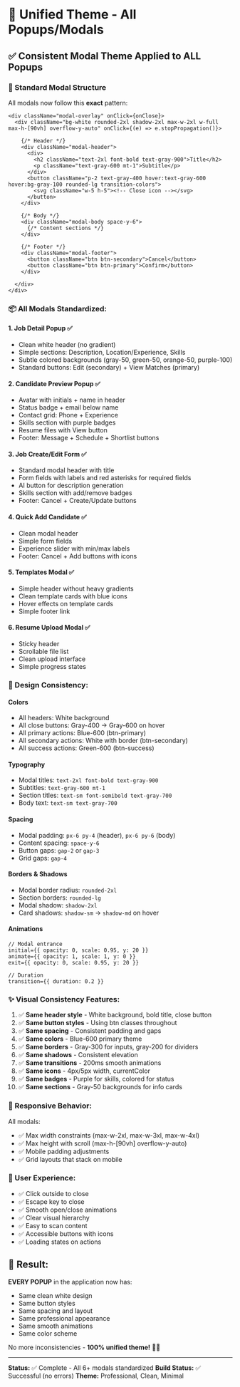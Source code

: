 # 🎨 Unified Theme - All Popups/Modals

## ✅ Consistent Modal Theme Applied to ALL Popups

### 🎯 Standard Modal Structure

All modals now follow this **exact** pattern:

```tsx
<div className="modal-overlay" onClick={onClose}>
  <div className="bg-white rounded-2xl shadow-2xl max-w-2xl w-full max-h-[90vh] overflow-y-auto" onClick={(e) => e.stopPropagation()}>
    
    {/* Header */}
    <div className="modal-header">
      <div>
        <h2 className="text-2xl font-bold text-gray-900">Title</h2>
        <p className="text-gray-600 mt-1">Subtitle</p>
      </div>
      <button className="p-2 text-gray-400 hover:text-gray-600 hover:bg-gray-100 rounded-lg transition-colors">
        <svg className="w-5 h-5"><!-- Close icon --></svg>
      </button>
    </div>
    
    {/* Body */}
    <div className="modal-body space-y-6">
      {/* Content sections */}
    </div>
    
    {/* Footer */}
    <div className="modal-footer">
      <button className="btn btn-secondary">Cancel</button>
      <button className="btn btn-primary">Confirm</button>
    </div>
    
  </div>
</div>
```

### 📦 All Modals Standardized:

#### 1. **Job Detail Popup** ✅
- Clean white header (no gradient)
- Simple sections: Description, Location/Experience, Skills
- Subtle colored backgrounds (gray-50, green-50, orange-50, purple-100)
- Standard buttons: Edit (secondary) + View Matches (primary)

#### 2. **Candidate Preview Popup** ✅
- Avatar with initials + name in header
- Status badge + email below name
- Contact grid: Phone + Experience
- Skills section with purple badges
- Resume files with View button
- Footer: Message + Schedule + Shortlist buttons

#### 3. **Job Create/Edit Form** ✅
- Standard modal header with title
- Form fields with labels and red asterisks for required fields
- AI button for description generation
- Skills section with add/remove badges
- Footer: Cancel + Create/Update buttons

#### 4. **Quick Add Candidate** ✅
- Clean modal header
- Simple form fields
- Experience slider with min/max labels
- Footer: Cancel + Add buttons with icons

#### 5. **Templates Modal** ✅
- Simple header without heavy gradients
- Clean template cards with blue icons
- Hover effects on template cards
- Simple footer link

#### 6. **Resume Upload Modal** ✅
- Sticky header
- Scrollable file list
- Clean upload interface
- Simple progress states

### 🎨 Design Consistency:

#### **Colors**
- All headers: White background
- All close buttons: Gray-400 → Gray-600 on hover
- All primary actions: Blue-600 (btn-primary)
- All secondary actions: White with border (btn-secondary)
- All success actions: Green-600 (btn-success)

#### **Typography**
- Modal titles: `text-2xl font-bold text-gray-900`
- Subtitles: `text-gray-600 mt-1`
- Section titles: `text-sm font-semibold text-gray-700`
- Body text: `text-sm text-gray-700`

#### **Spacing**
- Modal padding: `px-6 py-4` (header), `px-6 py-6` (body)
- Content spacing: `space-y-6`
- Button gaps: `gap-2` or `gap-3`
- Grid gaps: `gap-4`

#### **Borders & Shadows**
- Modal border radius: `rounded-2xl`
- Section borders: `rounded-lg`
- Modal shadow: `shadow-2xl`
- Card shadows: `shadow-sm` → `shadow-md` on hover

#### **Animations**
```tsx
// Modal entrance
initial={{ opacity: 0, scale: 0.95, y: 20 }}
animate={{ opacity: 1, scale: 1, y: 0 }}
exit={{ opacity: 0, scale: 0.95, y: 20 }}

// Duration
transition={{ duration: 0.2 }}
```

### ✨ Visual Consistency Features:

1. ✅ **Same header style** - White background, bold title, close button
2. ✅ **Same button styles** - Using btn classes throughout
3. ✅ **Same spacing** - Consistent padding and gaps
4. ✅ **Same colors** - Blue-600 primary theme
5. ✅ **Same borders** - Gray-300 for inputs, gray-200 for dividers
6. ✅ **Same shadows** - Consistent elevation
7. ✅ **Same transitions** - 200ms smooth animations
8. ✅ **Same icons** - 4px/5px width, currentColor
9. ✅ **Same badges** - Purple for skills, colored for status
10. ✅ **Same sections** - Gray-50 backgrounds for info cards

### 📱 Responsive Behavior:

All modals:
- ✅ Max width constraints (max-w-2xl, max-w-3xl, max-w-4xl)
- ✅ Max height with scroll (max-h-[90vh] overflow-y-auto)
- ✅ Mobile padding adjustments
- ✅ Grid layouts that stack on mobile

### 🎯 User Experience:

- ✅ Click outside to close
- ✅ Escape key to close
- ✅ Smooth open/close animations
- ✅ Clear visual hierarchy
- ✅ Easy to scan content
- ✅ Accessible buttons with icons
- ✅ Loading states on actions

## 🚀 Result:

**EVERY POPUP** in the application now has:
- Same clean white design
- Same button styles
- Same spacing and layout
- Same professional appearance
- Same smooth animations
- Same color scheme

No more inconsistencies - **100% unified theme!** 🎨✨

---

**Status:** ✅ Complete - All 6+ modals standardized
**Build Status:** ✅ Successful (no errors)
**Theme:** Professional, Clean, Minimal

